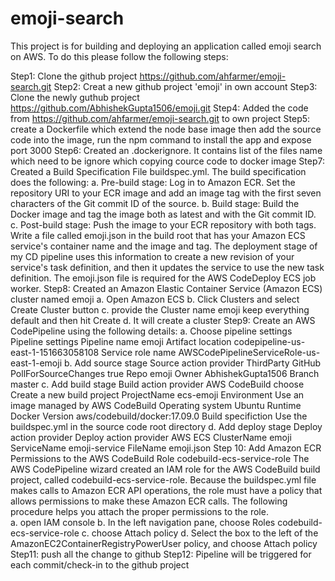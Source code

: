 # emoji-search
This project is for building and deploying an application called emoji search on AWS. To do this please follow the following steps:

Step1: Clone the github project https://github.com/ahfarmer/emoji-search.git 
Step2: Creat a new github project 'emoji' in own account
Step3: Clone the newly guthub project https://github.com/AbhishekGupta1506/emoji.git
Step4: Added the code from https://github.com/ahfarmer/emoji-search.git to own project
Step5: create a Dockerfile which extend the node base image then add the source code into the image, run the npm command to install the app and expose port 3000
Step6: Created an .dockerignore. It contains list of the files name which need to be ignore which copying cource code to docker image
Step7: Created a Build Specification File buildspec.yml. The build specification does the following:
	a. Pre-build stage:
		Log in to Amazon ECR.
		Set the repository URI to your ECR image and add an image tag with the first seven characters of the Git commit ID of the source.
	b. Build stage:
		Build the Docker image and tag the image both as latest and with the Git commit ID.
	c. Post-build stage:
		Push the image to your ECR repository with both tags.
		Write a file called emoji.json in the build root that has your Amazon ECS service's container name and the image and tag. The deployment stage of my CD pipeline uses this information to create a new revision of your service's task definition, and then it updates the service to use the new task definition. The emoji.json file is required for the AWS CodeDeploy ECS job worker.
Step8: Created an Amazon Elastic Container Service (Amazon ECS) cluster named emoji
	a. Open Amazon ECS
	b. Click Clusters and select Create Cluster button
	c. provide the Cluster name emoji keep everything default and then hit Create
	d. It will create a cluster
Step9: Create an AWS CodePipeline using the following details:
	a. Choose pipeline settings
		Pipeline settings
			Pipeline name
				emoji
			Artifact location
				codepipeline-us-east-1-151663058108
			Service role name
				AWSCodePipelineServiceRole-us-east-1-emoji
	b. Add source stage
		Source action provider
			ThirdParty GitHub
		PollForSourceChanges
			true
		Repo
			emoji
		Owner
			AbhishekGupta1506
		Branch
			master
	c. Add build stage
		Build action provider
			AWS CodeBuild
			choose Create a new build project
				ProjectName
					ecs-emoji
				Environment
					Use an image managed by AWS CodeBuild
				Operating system
					Ubuntu
				Runtime
					Docker
				Version
					aws/codebuild/docker:17.09.0
				Build specifiction
					Use the buildspec.yml in the source code root directory
	d. Add deploy stage
		Deploy action provider
		Deploy action provider
			AWS ECS
		ClusterName
			emoji
		ServiceName
			emoji-service
		FileName
			emoji.json
Step 10: Add Amazon ECR Permissions to the AWS CodeBuild Role codebuild-ecs-service-role
The AWS CodePipeline wizard created an IAM role for the AWS CodeBuild build project, called codebuild-ecs-service-role. Because the buildspec.yml file makes calls to Amazon ECR API operations, the role must have a policy that allows permissions to make these Amazon ECR calls. The following procedure helps you attach the proper permissions to the role.		
	a. open IAM console
	b. In the left navigation pane, choose Roles codebuild-ecs-service-role
	c. choose Attach policy
	d. Select the box to the left of the AmazonEC2ContainerRegistryPowerUser policy, and choose Attach policy
Step11: push all the change to github
Step12: Pipeline will be triggered for each commit/check-in to the github project